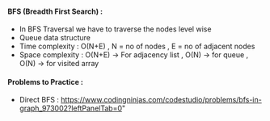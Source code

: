 #### BFS (Breadth First Search) :
- In BFS Traversal we have to traverse the nodes level wise 
- Queue data structure
- Time complexity : O(N+E) , N = no of nodes , E = no of adjacent nodes
- Space complexity : O(N+E) -> For adjacency list , O(N) -> for queue , O(N) -> for visited array

#### Problems to Practice :
- Direct BFS : https://www.codingninjas.com/codestudio/problems/bfs-in-graph_973002?leftPanelTab=0"
